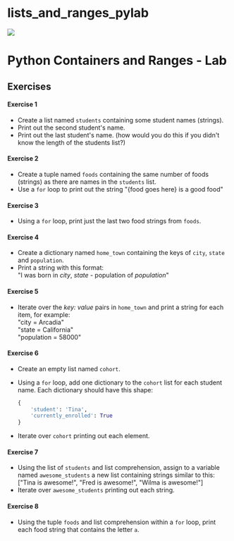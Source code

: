 # lists_and_ranges_pylab

<img src="https://i.imgur.com/DPzk4Ok.png">

# Python Containers and Ranges - Lab


## Exercises

#### Exercise 1

- Create a list named `students` containing some student names (strings).
- Print out the second student's name.
- Print out the last student's name. (how would you do this if you didn't know the length of the students list?)

#### Exercise 2

- Create a tuple named `foods` containing the same number of foods (strings) as there are names in the `students` list.
- Use a `for` loop to print out the string "{food goes here} is a good food"

#### Exercise 3

- Using a `for` loop, print just the last two food strings from `foods`.

#### Exercise 4

- Create a dictionary named `home_town` containing the keys of `city`, `state` and `population`.
- Print a string with this format:<br>"I was born in _city_, _state_ - population of _population_"

#### Exercise 5

- Iterate over the _key: value_ pairs in `home_town` and print a string for each item, for example:<br>"city = Arcadia"<br>"state = California"<br>"population = 58000"

#### Exercise 6

- Create an empty list named `cohort`.
- Using a `for` loop, add one dictionary to the `cohort` list for each student name. Each dictionary should have this shape:

	```python
	{
		'student': 'Tina',
		'currently_enrolled': True
	}
	```
- Iterate over `cohort` printing out each element.

#### Exercise 7

- Using the list of `students` and list comprehension, assign to a variable named `awesome_students` a new list containing strings similar to this:<br>["Tina is awesome!", "Fred is awesome!", "Wilma is awesome!"]
- Iterate over `awesome_students` printing out each string.

#### Exercise 8

- Using the tuple `foods` and list comprehension within a `for` loop, print each food string that contains the letter `a`.












